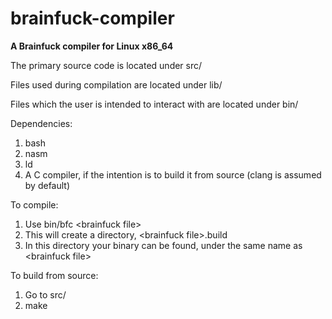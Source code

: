 # brainfuck-compiler
**A Brainfuck compiler for Linux x86_64**

The primary source code is located under src/

Files used during compilation are located under lib/

Files which the user is intended to interact with are located under bin/

Dependencies:
1. bash
2. nasm
3. ld
4. A C compiler, if the intention is to build it from source (clang is assumed by default)

To compile:
1. Use bin/bfc \<brainfuck file\>
2. This will create a directory, \<brainfuck file\>.build
3. In this directory your binary can be found, under the same name as \<brainfuck file\>

To build from source:
1. Go to src/
2. make
